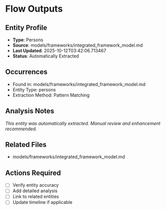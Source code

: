 # Flow Outputs

## Entity Profile
- **Type**: Persons
- **Source**: models/frameworks/integrated_framework_model.md
- **Last Updated**: 2025-10-12T03:42:06.713467
- **Status**: Automatically Extracted

## Occurrences
- Found in: models/frameworks/integrated_framework_model.md
- Entity Type: persons
- Extraction Method: Pattern Matching

## Analysis Notes
*This entity was automatically extracted. Manual review and enhancement recommended.*

## Related Files
- models/frameworks/integrated_framework_model.md

## Actions Required
- [ ] Verify entity accuracy
- [ ] Add detailed analysis
- [ ] Link to related entities
- [ ] Update timeline if applicable
